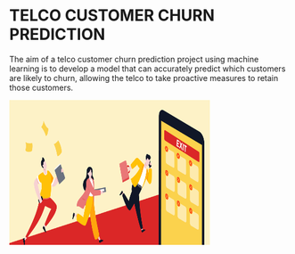 # TELCO CUSTOMER CHURN PREDICTION

The aim of a telco customer churn prediction project using machine learning is to develop a model that can accurately predict which customers are likely to churn, allowing the telco to take proactive measures to retain those customers.

<img src="Images/200255925-e806c682-6d06-4cbb-ac65-a14604dc74e9.png" height="260" width="360" >

